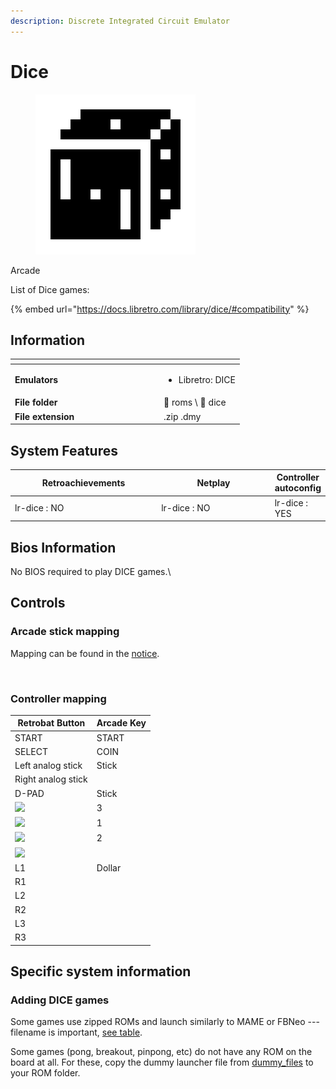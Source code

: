```yaml
---
description: Discrete Integrated Circuit Emulator
---
```


# Dice

<div align="left"><figure><img src="../../../.gitbook/assets/icon_large.png" alt="" width="256"><figcaption></figcaption></figure></div>

Arcade



List of Dice games:

{% embed url="https://docs.libretro.com/library/dice/#compatibility" %}

## Information

<table data-header-hidden><thead><tr><th width="224"></th><th></th></tr></thead><tbody><tr><td><strong>Emulators</strong></td><td><ul><li>Libretro: DICE</li></ul></td></tr><tr><td><strong>File folder</strong></td><td><span data-gb-custom-inline data-tag="emoji" data-code="1f4c2">📂</span> roms \ <span data-gb-custom-inline data-tag="emoji" data-code="1f4c2">📂</span> dice</td></tr><tr><td><strong>File extension</strong></td><td>.zip .dmy</td></tr></tbody></table>

## System Features

<table><thead><tr><th width="245">Retroachievements</th><th width="200">Netplay</th><th>Controller autoconfig</th></tr></thead><tbody><tr><td>lr-dice : NO</td><td>lr-dice : NO</td><td>lr-dice : YES</td></tr></tbody></table>

## Bios Information

No BIOS required to play DICE games.\


## Controls

### Arcade stick mapping

Mapping can be found in the [notice](http://retrobat.ovh/notice/notice.pdf).

<div align="left"><figure><img src="https://i.imgur.com/kXBcdsB.png" alt=""><figcaption></figcaption></figure></div>

### Controller mapping

| Retrobat Button                                | Arcade Key |
| ---------------------------------------------- | ---------- |
| START                                          | START      |
| SELECT                                         | COIN       |
| Left analog stick                              | Stick      |
| Right analog stick                             |            |
| D-PAD                                          | Stick      |
| ![](<../../../.gitbook/assets/image (48).png>) | 3          |
| ![](<../../../.gitbook/assets/image (30).png>) | 1          |
| ![](<../../../.gitbook/assets/image (16).png>) | 2          |
| ![](<../../../.gitbook/assets/image (50).png>) |            |
| L1                                             | Dollar     |
| R1                                             |            |
| L2                                             |            |
| R2                                             |            |
| L3                                             |            |
| R3                                             |            |

## Specific system information

### Adding DICE games

Some games use zipped ROMs and launch similarly to MAME or FBNeo --- filename is important, [see table](https://docs.libretro.com/library/dice/#compatibility).

Some games (pong, breakout, pinpong, etc) do not have any ROM on the board at all. For these, copy the dummy launcher file from [dummy\_files](https://github.com/mittonk/dice-libretro/tree/main/dummy_files) to your ROM folder.
